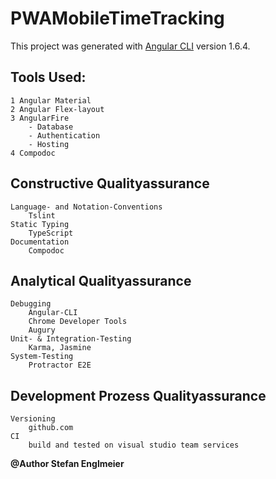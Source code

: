 # PWAMobileTimeTracking

This project was generated with [Angular CLI](https://github.com/angular/angular-cli) version 1.6.4.

## Tools Used:
    1 Angular Material
    2 Angular Flex-layout
    3 AngularFire
        - Database
        - Authentication
        - Hosting
    4 Compodoc

## Constructive Qualityassurance
    Language- and Notation-Conventions
        Tslint
    Static Typing
        TypeScript
    Documentation
        Compodoc

## Analytical Qualityassurance
    Debugging
        Angular-CLI
        Chrome Developer Tools
        Augury
    Unit- & Integration-Testing
        Karma, Jasmine
    System-Testing
        Protractor E2E

## Development Prozess Qualityassurance
    Versioning
        github.com
    CI
        build and tested on visual studio team services


**@Author Stefan Englmeier**
    
